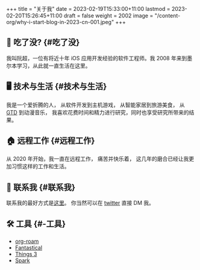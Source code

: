 +++
title = "关于我"
date = 2023-02-19T15:33:00+11:00
lastmod = 2023-02-20T15:26:45+11:00
draft = false
weight = 2002
image = "/content-org/why-i-start-blog-in-2023-cn-001.jpeg"
+++

## 👋 吃了没? {#吃了没}

我叫阮超，一位有将近十年 iOS 应用开发经验的软件工程师。我 2008 年来到墨尔本学习，从此就一直生活在这里。


## 🖥 技术与生活 {#技术与生活}

️我是一个爱折腾的人， 从软件开发到主机游戏， 从智能家居到旅游美食， 从 [GTD](https://en.wikipedia.org/wiki/Getting%20Things%20Done) 到动漫音乐， 我喜欢花费时间和精力进行研究，同时也享受研究所带来的结果。


## 🏠 远程工作 {#远程工作}

从 2020 年开始，我一直在远程工作， 痛苦并快乐着， 这几年的磨合已经让我更加习惯这样的工作和生活。


## 🤝 联系我 {#联系我}

联系我的最好方式是[这里](<mailto:blog@chaoruan.dev>)。 你当然可以在 [twitter](https://twitter.com/chaoruan) 直接 DM 我。


## 🛠️ 工具 {#️-工具}

-   [org-roam](<https://www.orgroam.com/>)
-   [Fantastical](<https://flexibits.com/fantastical>)
-   [Things 3](<https://culturedcode.com/things/>)
-   [Spark](<https://sparkmailapp.com/>)
